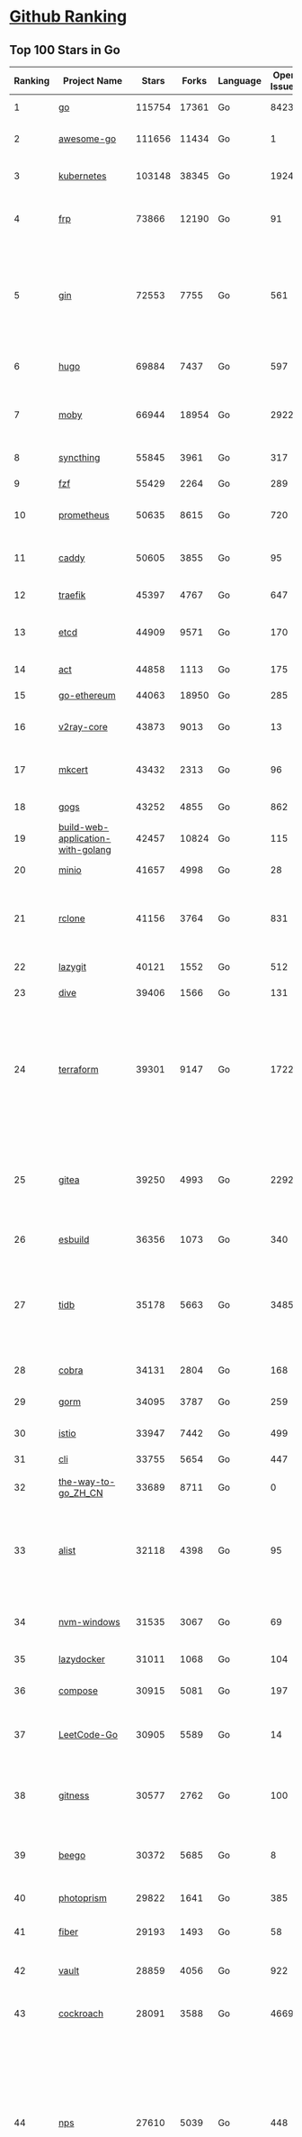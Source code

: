 [Github Ranking](../README.md)
==========

## Top 100 Stars in Go

| Ranking | Project Name | Stars | Forks | Language | Open Issues | Description | Last Commit |
| ------- | ------------ | ----- | ----- | -------- | ----------- | ----------- | ----------- |
| 1 | [go](https://github.com/golang/go) | 115754 | 17361 | Go | 8423 | The Go programming language | 2023-11-16T22:16:26Z |
| 2 | [awesome-go](https://github.com/avelino/awesome-go) | 111656 | 11434 | Go | 1 | A curated list of awesome Go frameworks, libraries and software | 2023-11-12T08:11:33Z |
| 3 | [kubernetes](https://github.com/kubernetes/kubernetes) | 103148 | 38345 | Go | 1924 | Production-Grade Container Scheduling and Management | 2023-11-17T01:00:34Z |
| 4 | [frp](https://github.com/fatedier/frp) | 73866 | 12190 | Go | 91 | A fast reverse proxy to help you expose a local server behind a NAT or firewall to the internet. | 2023-11-16T13:06:14Z |
| 5 | [gin](https://github.com/gin-gonic/gin) | 72553 | 7755 | Go | 561 | Gin is a HTTP web framework written in Go (Golang). It features a Martini-like API with much better performance -- up to 40 times faster. If you need smashing performance, get yourself some Gin. | 2023-11-16T15:46:43Z |
| 6 | [hugo](https://github.com/gohugoio/hugo) | 69884 | 7437 | Go | 597 | The world’s fastest framework for building websites. | 2023-11-16T22:34:08Z |
| 7 | [moby](https://github.com/moby/moby) | 66944 | 18954 | Go | 2922 | The Moby Project - a collaborative project for the container ecosystem to assemble container-based systems | 2023-11-16T23:13:30Z |
| 8 | [syncthing](https://github.com/syncthing/syncthing) | 55845 | 3961 | Go | 317 | Open Source Continuous File Synchronization | 2023-11-17T01:26:14Z |
| 9 | [fzf](https://github.com/junegunn/fzf) | 55429 | 2264 | Go | 289 | :cherry_blossom: A command-line fuzzy finder | 2023-11-13T13:48:57Z |
| 10 | [prometheus](https://github.com/prometheus/prometheus) | 50635 | 8615 | Go | 720 | The Prometheus monitoring system and time series database. | 2023-11-16T15:53:14Z |
| 11 | [caddy](https://github.com/caddyserver/caddy) | 50605 | 3855 | Go | 95 | Fast and extensible multi-platform HTTP/1-2-3 web server with automatic HTTPS | 2023-11-15T19:48:45Z |
| 12 | [traefik](https://github.com/traefik/traefik) | 45397 | 4767 | Go | 647 | The Cloud Native Application Proxy | 2023-11-17T00:50:06Z |
| 13 | [etcd](https://github.com/etcd-io/etcd) | 44909 | 9571 | Go | 170 | Distributed reliable key-value store for the most critical data of a distributed system | 2023-11-16T22:29:22Z |
| 14 | [act](https://github.com/nektos/act) | 44858 | 1113 | Go | 175 | Run your GitHub Actions locally 🚀 | 2023-11-15T00:12:35Z |
| 15 | [go-ethereum](https://github.com/ethereum/go-ethereum) | 44063 | 18950 | Go | 285 | Official Go implementation of the Ethereum protocol | 2023-11-16T10:00:06Z |
| 16 | [v2ray-core](https://github.com/v2ray/v2ray-core) | 43873 | 9013 | Go | 13 | A platform for building proxies to bypass network restrictions. | 2023-11-16T03:42:53Z |
| 17 | [mkcert](https://github.com/FiloSottile/mkcert) | 43432 | 2313 | Go | 96 | A simple zero-config tool to make locally trusted development certificates with any names you'd like. | 2023-11-03T20:20:49Z |
| 18 | [gogs](https://github.com/gogs/gogs) | 43252 | 4855 | Go | 862 | Gogs is a painless self-hosted Git service | 2023-11-16T03:27:04Z |
| 19 | [build-web-application-with-golang](https://github.com/astaxie/build-web-application-with-golang) | 42457 | 10824 | Go | 115 | A golang ebook intro how to build a web with golang | 2023-09-26T05:49:16Z |
| 20 | [minio](https://github.com/minio/minio) | 41657 | 4998 | Go | 28 | High Performance Object Storage for AI | 2023-11-17T01:03:31Z |
| 21 | [rclone](https://github.com/rclone/rclone) | 41156 | 3764 | Go | 831 | "rsync for cloud storage" - Google Drive, S3, Dropbox, Backblaze B2, One Drive, Swift, Hubic, Wasabi, Google Cloud Storage, Yandex Files | 2023-11-16T17:15:00Z |
| 22 | [lazygit](https://github.com/jesseduffield/lazygit) | 40121 | 1552 | Go | 512 | simple terminal UI for git commands | 2023-11-15T17:18:33Z |
| 23 | [dive](https://github.com/wagoodman/dive) | 39406 | 1566 | Go | 131 | A tool for exploring each layer in a docker image | 2023-11-04T09:41:27Z |
| 24 | [terraform](https://github.com/hashicorp/terraform) | 39301 | 9147 | Go | 1722 | Terraform enables you to safely and predictably create, change, and improve infrastructure. It is a source-available tool that codifies APIs into declarative configuration files that can be shared amongst team members, treated as code, edited, reviewed, and versioned. | 2023-11-16T23:30:55Z |
| 25 | [gitea](https://github.com/go-gitea/gitea) | 39250 | 4993 | Go | 2292 | Git with a cup of tea! Painless self-hosted all-in-one software development service, including Git hosting, code review, team collaboration, package registry and CI/CD | 2023-11-17T02:55:39Z |
| 26 | [esbuild](https://github.com/evanw/esbuild) | 36356 | 1073 | Go | 340 | An extremely fast bundler for the web | 2023-11-14T17:09:45Z |
| 27 | [tidb](https://github.com/pingcap/tidb) | 35178 | 5663 | Go | 3485 | TiDB is an open-source, cloud-native, distributed, MySQL-Compatible database for elastic scale and real-time analytics. Try AI-powered Chat2Query free at : https://tidbcloud.com/free-trial | 2023-11-17T02:59:45Z |
| 28 | [cobra](https://github.com/spf13/cobra) | 34131 | 2804 | Go | 168 | A Commander for modern Go CLI interactions | 2023-11-15T15:49:42Z |
| 29 | [gorm](https://github.com/go-gorm/gorm) | 34095 | 3787 | Go | 259 | The fantastic ORM library for Golang, aims to be developer friendly | 2023-11-15T13:32:56Z |
| 30 | [istio](https://github.com/istio/istio) | 33947 | 7442 | Go | 499 | Connect, secure, control, and observe services. | 2023-11-17T02:56:35Z |
| 31 | [cli](https://github.com/cli/cli) | 33755 | 5654 | Go | 447 | GitHub’s official command line tool | 2023-11-16T23:25:53Z |
| 32 | [the-way-to-go_ZH_CN](https://github.com/unknwon/the-way-to-go_ZH_CN) | 33689 | 8711 | Go | 0 | 《The Way to Go》中文译本，中文正式名《Go 入门指南》 | 2023-08-12T01:54:36Z |
| 33 | [alist](https://github.com/alist-org/alist) | 32118 | 4398 | Go | 95 | 🗂️A file list/WebDAV program that supports multiple storages, powered by Gin and Solidjs. / 一个支持多存储的文件列表/WebDAV程序，使用 Gin 和 Solidjs。 | 2023-11-16T11:16:15Z |
| 34 | [nvm-windows](https://github.com/coreybutler/nvm-windows) | 31535 | 3067 | Go | 69 | A node.js version management utility for Windows. Ironically written in Go. | 2023-11-07T18:23:21Z |
| 35 | [lazydocker](https://github.com/jesseduffield/lazydocker) | 31011 | 1068 | Go | 104 | The lazier way to manage everything docker | 2023-10-30T15:37:55Z |
| 36 | [compose](https://github.com/docker/compose) | 30915 | 5081 | Go | 197 | Define and run multi-container applications with Docker | 2023-11-16T11:26:38Z |
| 37 | [LeetCode-Go](https://github.com/halfrost/LeetCode-Go) | 30905 | 5589 | Go | 14 | ✅ Solutions to LeetCode by Go, 100% test coverage, runtime beats 100% / LeetCode 题解 | 2023-10-11T23:26:58Z |
| 38 | [gitness](https://github.com/harness/gitness) | 30577 | 2762 | Go | 100 | Gitness is an Open Source developer platform with Source Control management, Continuous Integration and Continuous Delivery. | 2023-11-16T17:51:41Z |
| 39 | [beego](https://github.com/beego/beego) | 30372 | 5685 | Go | 8 | beego is an open-source, high-performance web framework for the Go programming language. | 2023-11-13T13:32:25Z |
| 40 | [photoprism](https://github.com/photoprism/photoprism) | 29822 | 1641 | Go | 385 | AI-Powered Photos App for the Decentralized Web 🌈💎✨ | 2023-11-16T14:34:19Z |
| 41 | [fiber](https://github.com/gofiber/fiber) | 29193 | 1493 | Go | 58 | ⚡️ Express inspired web framework written in Go | 2023-11-16T11:41:55Z |
| 42 | [vault](https://github.com/hashicorp/vault) | 28859 | 4056 | Go | 922 | A tool for secrets management, encryption as a service, and privileged access management | 2023-11-16T23:27:54Z |
| 43 | [cockroach](https://github.com/cockroachdb/cockroach) | 28091 | 3588 | Go | 4669 | CockroachDB - the open source, cloud-native distributed SQL database. | 2023-11-17T02:59:32Z |
| 44 | [nps](https://github.com/ehang-io/nps) | 27610 | 5039 | Go | 448 | 一款轻量级、高性能、功能强大的内网穿透代理服务器。支持tcp、udp、socks5、http等几乎所有流量转发，可用来访问内网网站、本地支付接口调试、ssh访问、远程桌面，内网dns解析、内网socks5代理等等……，并带有功能强大的web管理端。a lightweight, high-performance, powerful intranet penetration proxy server, with a powerful web management terminal. | 2023-09-25T03:11:16Z |
| 45 | [minikube](https://github.com/kubernetes/minikube) | 27518 | 4782 | Go | 921 | Run Kubernetes locally | 2023-11-17T02:10:42Z |
| 46 | [consul](https://github.com/hashicorp/consul) | 27283 | 4426 | Go | 1108 | Consul is a distributed, highly available, and data center aware solution to connect and configure applications across dynamic, distributed infrastructure. | 2023-11-17T02:24:47Z |
| 47 | [portainer](https://github.com/portainer/portainer) | 27103 | 2282 | Go | 340 | Making Docker and Kubernetes management easy. | 2023-11-17T01:35:48Z |
| 48 | [echo](https://github.com/labstack/echo) | 27047 | 2231 | Go | 50 | High performance, minimalist Go web framework | 2023-11-11T10:32:46Z |
| 49 | [pocketbase](https://github.com/pocketbase/pocketbase) | 26811 | 1127 | Go | 38 | Open Source realtime backend in 1 file | 2023-11-11T11:07:29Z |
| 50 | [go-zero](https://github.com/zeromicro/go-zero) | 26318 | 3715 | Go | 330 | A cloud-native Go microservices framework with cli tool for productivity. | 2023-11-14T16:44:11Z |
| 51 | [helm](https://github.com/helm/helm) | 25224 | 6922 | Go | 283 | The Kubernetes Package Manager | 2023-11-16T21:58:41Z |
| 52 | [croc](https://github.com/schollz/croc) | 25034 | 1025 | Go | 119 | Easily and securely send things from one computer to another :crocodile: :package: | 2023-11-13T22:35:39Z |
| 53 | [k3s](https://github.com/k3s-io/k3s) | 24965 | 2152 | Go | 160 | Lightweight Kubernetes | 2023-11-17T01:59:51Z |
| 54 | [viper](https://github.com/spf13/viper) | 24523 | 2020 | Go | 382 | Go configuration with fangs | 2023-11-16T17:43:24Z |
| 55 | [iris](https://github.com/kataras/iris) | 24471 | 2494 | Go | 95 | The fastest HTTP/2 Go Web Framework. New, modern and easy to learn. Fast development with Code you control. Unbeatable cost-performance ratio :rocket: | 2023-11-16T12:41:43Z |
| 56 | [milvus](https://github.com/milvus-io/milvus) | 24070 | 2604 | Go | 455 | A cloud-native vector database, storage for next generation AI applications | 2023-11-17T02:37:21Z |
| 57 | [nsq](https://github.com/nsqio/nsq) | 23918 | 2899 | Go | 51 | A realtime distributed messaging platform | 2023-11-14T10:38:59Z |
| 58 | [faas](https://github.com/openfaas/faas) | 23686 | 1886 | Go | 27 | OpenFaaS - Serverless Functions Made Simple | 2023-11-02T15:54:25Z |
| 59 | [logrus](https://github.com/sirupsen/logrus) | 23420 | 2313 | Go | 4 | Structured, pluggable logging for Go. | 2023-11-09T09:01:10Z |
| 60 | [Wox](https://github.com/Wox-launcher/Wox) | 23415 | 2372 | Go | 317 | A cross-platform launcher that simply works | 2023-11-16T16:44:52Z |
| 61 | [ngrok](https://github.com/inconshreveable/ngrok) | 23325 | 4335 | Go | 232 | Introspected tunnels to localhost | 2023-09-27T10:24:46Z |
| 62 | [docker_practice](https://github.com/yeasy/docker_practice) | 23118 | 5615 | Go | 5 | Learn and understand Docker&Container technologies, with real DevOps practice! | 2023-10-25T21:40:38Z |
| 63 | [micro](https://github.com/zyedidia/micro) | 22999 | 1165 | Go | 732 | A modern and intuitive terminal-based text editor | 2023-11-14T15:51:44Z |
| 64 | [k9s](https://github.com/derailed/k9s) | 22816 | 1458 | Go | 444 | 🐶 Kubernetes CLI To Manage Your Clusters In Style! | 2023-11-16T13:12:15Z |
| 65 | [dapr](https://github.com/dapr/dapr) | 22586 | 1770 | Go | 387 | Dapr is a portable, event-driven, runtime for building distributed applications across cloud and edge. | 2023-11-17T02:01:22Z |
| 66 | [hub](https://github.com/mislav/hub) | 22565 | 2418 | Go | 238 | A command-line tool that makes git easier to use with GitHub. | 2023-11-13T19:50:33Z |
| 67 | [lux](https://github.com/iawia002/lux) | 22532 | 2603 | Go | 458 | 👾 Fast and simple video download library and CLI tool written in Go | 2023-11-06T05:54:09Z |
| 68 | [vegeta](https://github.com/tsenart/vegeta) | 22115 | 1365 | Go | 58 | HTTP load testing tool and library. It's over 9000! | 2023-11-13T16:54:56Z |
| 69 | [k6](https://github.com/grafana/k6) | 21988 | 1153 | Go | 395 | A modern load testing tool, using Go and JavaScript - https://k6.io | 2023-11-16T19:09:53Z |
| 70 | [fyne](https://github.com/fyne-io/fyne) | 21817 | 1270 | Go | 585 | Cross platform GUI toolkit in Go inspired by Material Design | 2023-11-16T22:06:09Z |
| 71 | [rancher](https://github.com/rancher/rancher) | 21771 | 2915 | Go | 2682 | Complete container management platform | 2023-11-16T20:19:04Z |
| 72 | [kratos](https://github.com/go-kratos/kratos) | 21673 | 3948 | Go | 29 | Your ultimate Go microservices framework for the cloud-native era. | 2023-11-16T11:30:45Z |
| 73 | [restic](https://github.com/restic/restic) | 21635 | 1386 | Go | 407 | Fast, secure, efficient backup program | 2023-11-14T12:01:13Z |
| 74 | [filebrowser](https://github.com/filebrowser/filebrowser) | 21414 | 2534 | Go | 53 | 📂 Web File Browser | 2023-11-15T14:39:12Z |
| 75 | [delve](https://github.com/go-delve/delve) | 21300 | 2133 | Go | 91 | Delve is a debugger for the Go programming language. | 2023-11-16T18:43:23Z |
| 76 | [harbor](https://github.com/goharbor/harbor) | 21216 | 4489 | Go | 555 | An open source trusted cloud native registry project that stores, signs, and scans content. | 2023-11-16T08:51:01Z |
| 77 | [colly](https://github.com/gocolly/colly) | 21152 | 1676 | Go | 141 | Elegant Scraper and Crawler Framework for Golang | 2023-11-12T11:52:17Z |
| 78 | [go-micro](https://github.com/go-micro/go-micro) | 20967 | 2352 | Go | 84 | A Go microservices framework | 2023-10-30T15:37:14Z |
| 79 | [cli](https://github.com/urfave/cli) | 20942 | 1698 | Go | 42 | A simple, fast, and fun package for building command line apps in Go | 2023-10-11T00:53:00Z |
| 80 | [testify](https://github.com/stretchr/testify) | 20939 | 1524 | Go | 263 | A toolkit with common assertions and mocks that plays nicely with the standard library | 2023-11-14T13:57:32Z |
| 81 | [bubbletea](https://github.com/charmbracelet/bubbletea) | 20824 | 642 | Go | 53 | A powerful little TUI framework 🏗 | 2023-11-15T18:13:05Z |
| 82 | [loki](https://github.com/grafana/loki) | 20548 | 3027 | Go | 1098 | Like Prometheus, but for logs. | 2023-11-17T01:29:14Z |
| 83 | [learn-go-with-tests](https://github.com/quii/learn-go-with-tests) | 20471 | 2700 | Go | 38 | Learn Go with test-driven development | 2023-11-10T20:55:38Z |
| 84 | [fasthttp](https://github.com/valyala/fasthttp) | 20366 | 1695 | Go | 70 | Fast HTTP package for Go. Tuned for high performance. Zero memory allocations in hot paths. Up to 10x faster than net/http | 2023-11-16T10:57:18Z |
| 85 | [memos](https://github.com/usememos/memos) | 20249 | 1474 | Go | 195 | A privacy-first, lightweight note-taking service. Easily capture and share your great thoughts. | 2023-11-17T02:27:50Z |
| 86 | [websocket](https://github.com/gorilla/websocket) | 20177 | 3453 | Go | 33 | Package gorilla/websocket is a fast, well-tested and widely used WebSocket implementation for Go. | 2023-11-14T05:35:31Z |
| 87 | [zap](https://github.com/uber-go/zap) | 20006 | 1437 | Go | 101 | Blazing fast, structured, leveled logging in Go. | 2023-11-14T23:26:28Z |
| 88 | [dgraph](https://github.com/dgraph-io/dgraph) | 19742 | 1501 | Go | 213 | The high-performance database for modern applications | 2023-10-30T15:46:32Z |
| 89 | [podman](https://github.com/containers/podman) | 19716 | 2101 | Go | 449 | Podman: A tool for managing OCI containers and pods. | 2023-11-16T23:08:24Z |
| 90 | [mux](https://github.com/gorilla/mux) | 19470 | 1820 | Go | 11 | Package gorilla/mux is a powerful HTTP router and URL matcher for building Go web servers with 🦍 | 2023-11-16T18:56:17Z |
| 91 | [trivy](https://github.com/aquasecurity/trivy) | 19330 | 1960 | Go | 158 | Find vulnerabilities, misconfigurations, secrets, SBOM in containers, Kubernetes, code repositories, clouds and more | 2023-11-16T11:44:10Z |
| 92 | [AdGuardHome](https://github.com/AdguardTeam/AdGuardHome) | 19292 | 1566 | Go | 900 | Network-wide ads & trackers blocking DNS server | 2023-11-16T15:22:19Z |
| 93 | [grpc-go](https://github.com/grpc/grpc-go) | 19114 | 4189 | Go | 118 | The Go language implementation of gRPC. HTTP/2 based RPC | 2023-11-17T00:47:12Z |
| 94 | [wails](https://github.com/wailsapp/wails) | 19095 | 960 | Go | 186 | Create beautiful applications using Go | 2023-11-16T19:15:24Z |
| 95 | [Xray-core](https://github.com/XTLS/Xray-core) | 18972 | 3250 | Go | 394 | Xray, Penetrates Everything. Also the best v2ray-core, with XTLS support. Fully compatible configuration. | 2023-11-16T02:43:32Z |
| 96 | [jaeger](https://github.com/jaegertracing/jaeger) | 18635 | 2285 | Go | 334 | CNCF Jaeger, a Distributed Tracing Platform | 2023-11-16T14:41:53Z |
| 97 | [seaweedfs](https://github.com/seaweedfs/seaweedfs) | 18629 | 2063 | Go | 231 | SeaweedFS is a fast distributed storage system for blobs, objects, files, and data lake, for billions of files! Blob store has O(1) disk seek, cloud tiering. Filer supports Cloud Drive, cross-DC active-active replication, Kubernetes, POSIX FUSE mount, S3 API, S3 Gateway, Hadoop, WebDAV, encryption, Erasure Coding. | 2023-11-17T00:36:46Z |
| 98 | [go-redis](https://github.com/redis/go-redis) | 18310 | 2208 | Go | 207 | Redis Go client | 2023-11-16T23:52:33Z |
| 99 | [pulumi](https://github.com/pulumi/pulumi) | 18187 | 1000 | Go | 1827 | Pulumi - Infrastructure as Code in any programming language. Build infrastructure intuitively on any cloud using familiar languages 🚀 | 2023-11-17T01:09:32Z |
| 100 | [gotty](https://github.com/yudai/gotty) | 18148 | 1393 | Go | 107 | Share your terminal as a web application | 2023-11-10T19:35:20Z |

